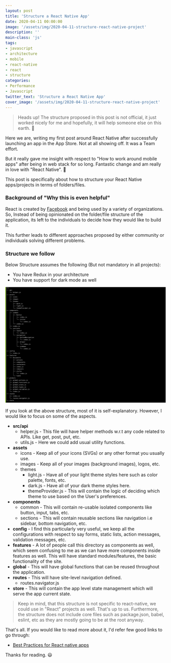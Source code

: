 ```yaml
---
layout: post
title: 'Structure a React Native App'
date: 2020-04-11 00:00:00
image: '/assets/img/2020-04-11-structure-react-native-project'
description: ''
main-class: 'js'
tags:
- javascript
- architecture
- mobile
- react-native
- react
- structure
categories:
- Performance
- Javascript
twitter_text: 'Structure a React Native App'
cover_image: '/assets/img/2020-04-11-structure-react-native-project'
---
```


> Heads up! The structure proposed in this post is not official, it just worked nicely for me and hopefully, it will help someone else on this earth. 🙂

Here we are, writing my first post around React Native after successfully launching an app in the App Store. Not at all showing off. It was a Team effort.

But it really gave me insight with respect to "How to work around mobile apps" after being in web stack for so long. Fantastic change and am really in love with "React Native". 🤩

This post is specifically about how to structure your React Native apps/projects in terms of folders/files.

### Background of "Why this is even helpful"
React is created by [Facebook][facebook] and being used by a variety of organizations. So, Instead of being opinionated on the folder/file structure of the application, its left to the individuals to decide how they would like to build it. 

This further leads to different approaches proposed by either community or individuals solving different problems.

### Structure we follow
Below Structure assumes the following (But not mandatory in all projects):
* You have Redux in your architecture
* You have support for dark mode as well

![Structure](/assets/img/2020-04-11-structure-react-native-project/structure.png)

If you look at the above structure, most of it is self-explanatory. However, I would like to focus on some of the aspects.

- **src/api**
  - helper.js - This file will have helper methods w.r.t any code related to APIs. Like get, post, put, etc.
  - utils.js - Here we could add usual utility functions.
- **assets**
  - icons - Keep all of your icons (SVGs) or any other format you usually use.
  - images - Keep all of your images (background images), logos, etc.
  - themes
    - light.js - Have all of your light theme styles here such as color palette, fonts, etc.
    - dark.js - Have all of your dark theme styles here.
    - themeProvider.js - This will contain the logic of deciding which theme to use based on the User's preferences.
- **components**
  - common - This will contain re-usable isolated components like button, input, tabs, etc.
  - sections - This will contain reusable sections like navigation i.e sidebar, bottom navigation, etc.
- **config** - I find this particularly very useful, we keep all the configurations with respect to say forms, static lists, action messages, validation messages, etc.
- **features** - A lot of people call this directory as components as well, which seem confusing to me as we can have more components inside features as well. This will have standard modules/features, the basic functionality of the site.
- **global** - This will have global functions that can be reused throughout the application.
- **routes** - This will have site-level navigation defined.
  - routes.navigator.js
- **store** - This will contain the app level state management which will serve the app current state.

> Keep in mind, that this structure is not specific to react-native, we could use in "React" projects as well. That's up to us.
> Furthermore, the structure does not include core files such as package.json, babel, eslint, etc as they are mostly going to be at the root anyway.

That's all. If you would like to read more about it, I'd refer few good links to go through:
* [Best Practices for React native apps][best-practices]

Thanks for reading. 😃

[facebook]: https://opensource.facebook.com/
[best-practices]: https://medium.com/react-native-training/best-practices-for-creating-react-native-apps-part-1-66311c746df3